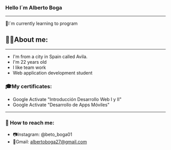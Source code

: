 ### Hello I´m Alberto Boga
-----------------------------------
🌱I´m currently learning to program
## 👨‍💻About me:
-------------------------------------
* I'm from a city in Spain called Avila.
* I'm 22 years old
* I like team work
* Web application development student
### 🎓My certificates:
* Google Activate "Introducción Desarrollo Web I y II"
* Google Activate "Desarrollo de Apps Móviles"
--------------------------------------------------
### 📲 How to reach me: 
* 📷Instagram: @beto_boga01
* 📧Gmail: albertoboga27@gmail.com




<!--
**betoboga/betoboga** is a ✨ _special_ ✨ repository because its `README.md` (this file) appears on your GitHub profile.

Here are some ideas to get you started:

- 🔭 I’m currently working on ...
- 🌱 I’m currently learning ...
- 👯 I’m looking to collaborate on ...
- 🤔 I’m looking for help with ...
- 💬 Ask me about ...
- 📫 How to reach me: ...
- 😄 Pronouns: ...
- ⚡ Fun fact: ...
-->
